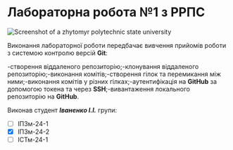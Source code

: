 # **Лабораторна робота №1 з РРПС**

![Screenshot of a zhytomyr polytechnic state university](https://media.ztu.edu.ua/wp-content/uploads/2020/02/Group-6-1-1536x465.png)

Виконання лабораторної роботи передбачає вивчення прийомів роботи з системою контролю версій **Git**:

-створення віддаленого репозиторію;-клонування віддаленого репозиторію;-виконання комітів;-створення гілок та перемикання між ними;-виконання комітів у різних гілках;-аутентифікація на **GitHub** за допомогою токена та через **SSH**;-вивантаження локального репозиторію на **GitHub**.

Виконав студент ***Іваненко І.І.*** групи:

- [ ] ІПЗм-24-1
- [x] ІПЗм-24-2
- [ ] ІСТм-24-1
